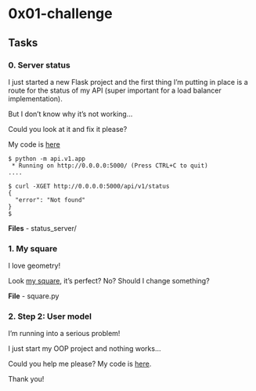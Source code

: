 # 0x01-challenge

## Tasks

### 0. Server status


I just started a new Flask project and the first thing I’m putting in place is a route for the status of my API (super important for a load balancer implementation).

But I don’t know why it’s not working…

Could you look at it and fix it please?

My code is [here](https://github.com/holbertonschool/0x01-Fix_My_Code_Challenge/tree/master/status_server/)


```
$ python -m api.v1.app 
 * Running on http://0.0.0.0:5000/ (Press CTRL+C to quit)
....
```
```
$ curl -XGET http://0.0.0.0:5000/api/v1/status
{
  "error": "Not found"
}
$
```
**Files** - status_server/



### 1. My square
I love geometry!

Look [my square](https://github.com/holbertonschool/0x01-Fix_My_Code_Challenge/blob/master/square.py), it’s perfect? No? Should I change something?

**File** - square.py



### 2. Step 2: User model

I’m running into a serious problem!

I just start my OOP project and nothing works…

Could you help me please? My code is [here](https://github.com/holbertonschool/0x01-Fix_My_Code_Challenge/blob/master/user.py).

Thank you!
